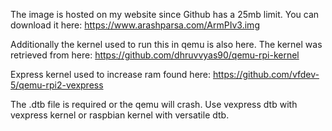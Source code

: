 The image is hosted on my website since Github has a 25mb limit.  You can download it here: https://www.arashparsa.com/ArmPIv3.img

Additionally the kernel used to run this in qemu is also here.  The kernel was retrieved from here: https://github.com/dhruvvyas90/qemu-rpi-kernel

Express kernel used to increase ram found here:
https://github.com/vfdev-5/qemu-rpi2-vexpress

The .dtb file is required or the qemu will crash.  Use vexpress dtb with vexpress kernel or raspbian kernel with versatile dtb.
